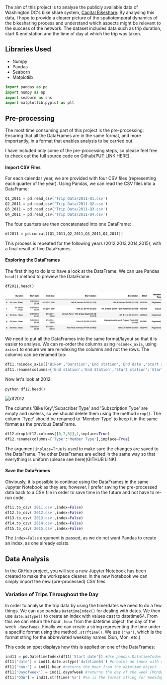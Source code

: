 The aim of this project is to analyse the publicly available data of Washington DC's bike share system, [Capital Bikeshare](https://www.capitalbikeshare.com). By analysing this data, I hope to provide a clearer picture of the spatiotemporal dynamics of the bikesharing process and understand which aspects might be relevant to the success of the network. The dataset includes data such as trip duration, start & end station and the time of day at which the trip was taken.

## Libraries Used

- Numpy
- Pandas
- Seaborn
- Matplotlib

```python
import pandas as pd
import numpy as np
import seaborn as sns
import matplotlib.pyplot as plt
```

## Pre-processing

The most time consuming part of this project is the pre-processing: Ensuring that all the DataFrames are in the same format, and more importantly, in a format that enables analysis to be carried out.

I have included only some of the pre-processing steps, so please feel free to check out the full source code on Github(PUT LINK HERE).

#### Import CSV Files

For each calendar year, we are provided with four CSV files (representing each quarter of the year). Using Pandas, we can read the CSV files into a DataFrame:

```python
Q1_2011 = pd.read_csv('Trip Data/2011-Q1.csv')
Q2_2011 = pd.read_csv('Trip Data/2011-Q2.csv')
Q3_2011 = pd.read_csv('Trip Data/2011-Q3.csv')
Q4_2011 = pd.read_csv('Trip Data/2011-Q4.csv')
```
The four quarters are then concatenated into one DataFrame:

```python
df2011 = pd.concat([Q1_2011,Q2_2011,Q3_2011,Q4_2011])
```
This process is repeated for the following years (2012,2013,2014,2015), with a final result of five DataFrames.

#### Exploring the DataFrames

The first thing to do is to have a look at the DataFrame. We can use Pandas `head()` method to preview the DataFrame.

```python
df2011.head()
```
![df2011](https://github.com/jack-morgan/Personal-Website/raw/gh-pages/Images/df11head.png "2011 DataFrame")

We need to put all the DataFrames into the same format/layout so that it is easier to analyse. We can re-order the columns using `reindex_axis`, using `axis=1` to ensure we are reindexing the columns and not the rows. The columns can be renamed too:

```python
df11.reindex_axis(['Bike#','Duration','End station','End date','Start station','Start date','Member Type'],axis=1)
df11.rename(columns={'End station':'End Station','Start station':'Start Station'},inplace=True)
```
Now let's look at 2012:

```python df12.head()```

![df2012](https://github.com/jack-morgan/Personal-Website/raw/gh-pages/Images/df12head.png "2012 DataFrame")

The columns 'Bike Key','Subscriber Type' and 'Subscription Type' are empty and useless, so we should delete them using the method `drop()`. The column 'Type' should be renamed to 'Member Type' to keep it in the same format as the previous DataFrame.

```python
df12.drop(df12.columns[[0,7,8]],1,inplace=True)
df12.rename(columns={'Type':'Member Type'},inplace=True)
```
The argument `inplace=True` is used to make sure the changes are saved to the DataFrame.
The other DataFrames are edited in the same way so that everything is uniform (please see here)(GITHUB LINK).

#### Save the DataFrames

Obviously, it is possible to continue using the DataFrames in the same Jupyter Notebook as they are; however, I prefer saving the pre-processed data back to a CSV file in order to save time in the future and not have to re-run code. 

```python
df11.to_csv('2011.csv',index=False)
df12.to_csv('2012.csv',index=False)
df13.to_csv('2013.csv',index=False)
df14.to_csv('2014.csv',index=False)
df15.to_csv('2015.csv',index=False)
```
The `index=False` argument is passed, as we do not want Pandas to create an index, as one already exists.

## Data Analysis

In the GitHub project, you will see a new Jupyter Notebook has been created to make the workspace cleaner. In the new Notebook we can simply import the new (pre-processed) CSV files.

### Variation of Trips Throughout the Day

In order to analyse the trip data by using the time/dates we need to do a few things. We can use pandas `DatetimeIndex()` for dealing with dates. We then use `date.astype()` to create an index with values cast to datetime64. From this we can return the hour `.hour` from the datetime object, the day of the week `.dayofweek`. Finally we can create a string representing the time under a specific format using the method `.strftime()`. We use `('%a')`, which is the format string for the abbreviated weekday names (Sun, Mon, etc.).

This code snippet displays how this is applied on one of the DataFrames:

```python
ind11 = pd.DatetimeIndex(df11['Start date']) #Use pandas.DatatimeIndex class for dealing with dates
df11['date'] = ind11.date.astype('datetime64') #creates an index with values cast to dtypes
df11['hour'] = ind11.hour #returns the hour from the datetime object
df11['Dayofweek'] = ind11.dayofweek #returns the day of the week (Monday = 0, Sunday = 6)
df11['DOW'] = ind11.strftime('%a') #%a is the format string for Weekday Abbreviated name (Sun,Mon, etc.)
```
